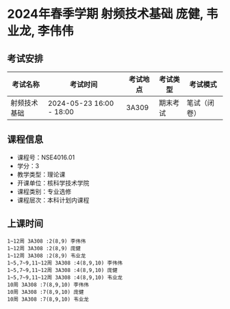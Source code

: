 # 2024年春季学期 射频技术基础 庞健, 韦业龙, 李伟伟




## 考试安排

| 考试名称 | 考试时间 | 考试地点 | 考试类型 | 考试模式 |
| -------- | -------- | -------- | -------- | -------- |
| 射频技术基础 | 2024-05-23 16:00 - 18:00 | 3A309 | 期末考试 | 笔试（闭卷） |





## 课程信息

- 课程号：NSE4016.01
- 学分：3
- 教学类型：理论课
- 开课单位：核科学技术学院
- 课程类别：专业选修
- 课程层次：本科计划内课程

## 上课时间

```
1~12周 3A308 :2(8,9) 李伟伟
1~12周 3A308 :2(8,9) 庞健
1~12周 3A308 :2(8,9) 韦业龙
1~5,7~9,11~12周 3A308 :4(8,9,10) 李伟伟
1~5,7~9,11~12周 3A308 :4(8,9,10) 庞健
1~5,7~9,11~12周 3A308 :4(8,9,10) 韦业龙
10周 3A308 :7(8,9,10) 李伟伟
10周 3A308 :7(8,9,10) 庞健
10周 3A308 :7(8,9,10) 韦业龙
```

